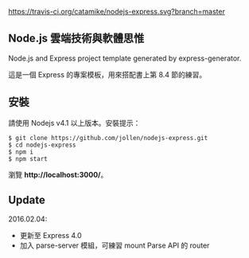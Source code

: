 https://travis-ci.org/catamike/nodejs-express.svg?branch=master
## Node.js 雲端技術與軟體思惟

Node.js and Express project template generated by express-generator.

這是一個 Express 的專案模板，用來搭配書上第 8.4 節的練習。

## 安裝

請使用 Nodejs v4.1 以上版本。安裝提示：

```
$ git clone https://github.com/jollen/nodejs-express.git
$ cd nodejs-express
$ npm i
$ npm start
```

瀏覽 **http://localhost:3000/**。

## Update

2016.02.04:
 * 更新至 Express 4.0
 * 加入 parse-server 模組，可練習 mount Parse API 的 router
